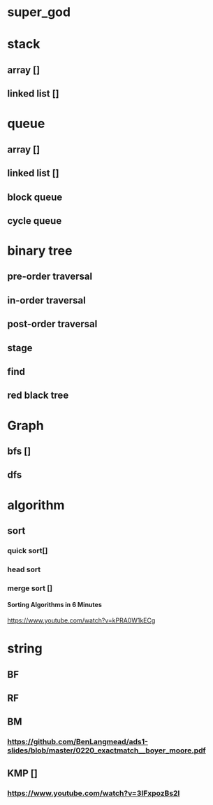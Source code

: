 # super_god

# stack
## array []
## linked list []


# queue
## array []
## linked list []
## block queue
## cycle queue

# binary tree
## pre-order traversal
## in-order traversal
## post-order traversal
## stage
## find
## red black tree

# Graph
## bfs []
## dfs 




# algorithm

## sort
### quick sort[]
### head sort 
### merge sort []
#### Sorting Algorithms in 6 Minutes
https://www.youtube.com/watch?v=kPRA0W1kECg 


# string
## BF
## RF
## BM
### https://github.com/BenLangmead/ads1-slides/blob/master/0220_exactmatch__boyer_moore.pdf
## KMP []
### https://www.youtube.com/watch?v=3IFxpozBs2I
## 


## 
